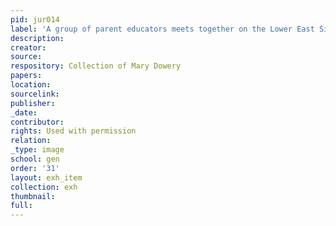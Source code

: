 ```yaml
---
pid: jur014
label: 'A group of parent educators meets together on the Lower East Side. '
description:
creator:
source:
respository: Collection of Mary Dowery
papers:
location:
sourcelink:
publisher:
_date:
contributor:
rights: Used with permission
relation:
_type: image
school: gen
order: '31'
layout: exh_item
collection: exh
thumbnail:
full:
---
```

